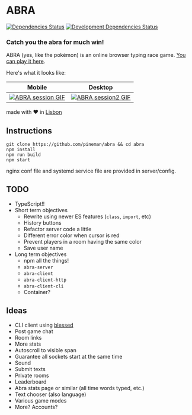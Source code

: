 # ABRA
[![Dependencies Status](https://david-dm.org/pineman/abra/status.svg)](https://david-dm.org/pineman/abra)
[![Development Dependencies Status](https://david-dm.org/pineman/abra/dev-status.svg)](https://david-dm.org/pineman/abra?type=dev)

### Catch you the abra for much win!
ABRA (yes, like the pokémon) is an online browser typing race game.
[You can play it here](https://abra.pineman.win).

Here's what it looks like:

| Mobile                                                    | Desktop                                                            |
| --------------------------------------------------------- | ------------------------------------------------------------------ |
| [![ABRA session GIF](abra.gif)](https://abra.pineman.win) | [![ABRA session2 GIF](abra_desktop.gif)](https://abra.pineman.win) |

made with :heart: in [Lisbon](https://en.wikipedia.org/wiki/Lisbon)

## Instructions
```
git clone https://github.com/pineman/abra && cd abra
npm install
npm run build
npm start
```
nginx conf file and systemd service file are provided in server/config.

## TODO
 * TypeScript!!
 * Short term objectives
	* Rewrite using newer ES features (`class`, `import`, etc)
	* History buttons
	* Refactor server code a little
	* Different error color when cursor is red
	* Prevent players in a room having the same color
	* Save user name
 * Long term objectives
	* npm all the things!
	* `abra-server`
	* `abra-client`
	* `abra-client-http`
	* `abra-client-cli`
	* Container?

## Ideas
 * CLI client using [blessed](https://github.com/chjj/blessed)
 * Post game chat
 * Room links
 * More stats
 * Autoscroll to visible span
 * Guarantee all sockets start at the same time
 * Sound
 * Submit texts
 * Private rooms
 * Leaderboard
 * Abra stats page or similar (all time words typed, etc.)
 * Text chooser (also language)
 * Various game modes
 * More? Accounts?
